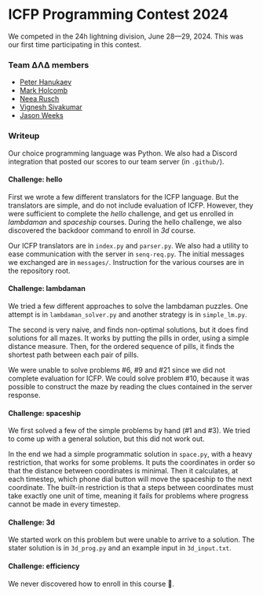 # ICFP Programming Contest 2024 

We competed in the 24h lightning division, June 28—29, 2024. This was our first time participating in this contest.

### Team ΔΛΔ members

* [Peter Hanukaev](https://peterhanukaev.com/)
* [Mark Holcomb](https://github.com/marknoodle)
* [Neea Rusch](https://nkrusch.github.io/)
* [Vignesh Sivakumar](https://github.com/knoxrm)
* [Jason Weeks](https://github.com/jweeks2023)

### Writeup

Our choice programming language was Python.
We also had a Discord integration that posted our scores to our team server (in `.github/`).

#### Challenge: hello

First we wrote a few different translators for the ICFP language.
But the translators are simple, and do not include evaluation of ICFP.
However, they were sufficient to complete the _hello_ challenge, and get us enrolled in _lambdaman_ and _spaceship_ courses.
During the hello challenge, we also discovered the backdoor command to enroll in _3d_ course.

Our ICFP translators are in `index.py` and `parser.py`.
We also had a utility to ease communication with the server in `senq-req.py`.
The initial messages we exchanged are in `messages/`.
Instruction for the various courses are in the repository root.

#### Challenge: lambdaman

We tried a few different approaches to solve the lambdaman puzzles.
One attempt is in `lambdaman_solver.py` and another strategy is in `simple_lm.py`.

The second is very naive, and finds non-optimal solutions, but it does find solutions for all mazes.
It works by putting the pills in order, using a simple distance measure. 
Then, for the ordered sequence of pills, it finds the shortest path between each pair of pills. 

We were unable to solve problems #6, #9 and #21 since we did not complete evaluation for ICFP.
We could solve problem #10, because it was possible to construct the maze by reading the clues contained in the server response.

#### Challenge: spaceship

We first solved a few of the simple problems by hand (#1 and #3).
We tried to come up with a general solution, but this did not work out.

In the end we had a simple programmatic solution in `space.py`, with a heavy restriction, that works for some problems.
It puts the coordinates in order so that the distance between coordinates is minimal. 
Then it calculates, at each timestep, which phone dial button will move the spaceship to the next coordinate.
The built-in restriction is that a steps between coordinates must take exactly one unit of time, meaning it fails for problems where progress cannot be made in every timestep.

#### Challenge: 3d

We started work on this problem but were unable to arrive to a solution.
The stater solution is in `3d_prog.py` and an example input in `3d_input.txt`.

#### Challenge: efficiency

We never discovered how to enroll in this course 🙁.
